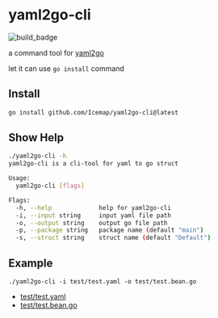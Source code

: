# yaml2go-cli

![build_badge](https://github.com/Icemap/yaml2go-cli/workflows/Go/badge.svg)

a command tool for [yaml2go](https://github.com/PrasadG193/yaml2go)

let it can use `go install` command

## Install

```bash
go install github.com/Icemap/yaml2go-cli@latest
```

## Show Help

```bash
./yaml2go-cli -h                                    
yaml2go-cli is a cli-tool for yaml to go struct

Usage:
  yaml2go-cli [flags]

Flags:
  -h, --help             help for yaml2go-cli
  -i, --input string     input yaml file path
  -o, --output string    output go file path
  -p, --package string   package name (default "main")
  -s, --struct string    struct name (default "Default")
```

## Example

```
./yaml2go-cli -i test/test.yaml -o test/test.bean.go
```

- [test/test.yaml](test/test.yaml)
- [test/test.bean.go](test/test.bean.go)
